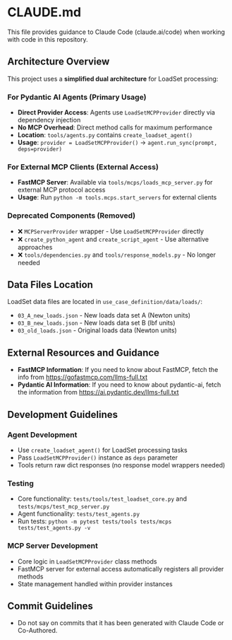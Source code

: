 # CLAUDE.md

This file provides guidance to Claude Code (claude.ai/code) when working with code in this repository.

## Architecture Overview

This project uses a **simplified dual architecture** for LoadSet processing:

### **For Pydantic AI Agents** (Primary Usage)
- **Direct Provider Access**: Agents use `LoadSetMCPProvider` directly via dependency injection
- **No MCP Overhead**: Direct method calls for maximum performance
- **Location**: `tools/agents.py` contains `create_loadset_agent()`
- **Usage**: `provider = LoadSetMCPProvider()` → `agent.run_sync(prompt, deps=provider)`

### **For External MCP Clients** (External Access)
- **FastMCP Server**: Available via `tools/mcps/loads_mcp_server.py` for external MCP protocol access
- **Usage**: Run `python -m tools.mcps.start_servers` for external clients

### **Deprecated Components** (Removed)
- ❌ `MCPServerProvider` wrapper - Use `LoadSetMCPProvider` directly
- ❌ `create_python_agent` and `create_script_agent` - Use alternative approaches
- ❌ `tools/dependencies.py` and `tools/response_models.py` - No longer needed

## Data Files Location

LoadSet data files are located in `use_case_definition/data/loads/`:
- `03_A_new_loads.json` - New loads data set A (Newton units)
- `03_B_new_loads.json` - New loads data set B (lbf units)  
- `03_old_loads.json` - Original loads data (Newton units)

## External Resources and Guidance

- **FastMCP Information**: If you need to know about FastMCP, fetch the info from https://gofastmcp.com/llms-full.txt
- **Pydantic AI Information**: If you need to know about pydantic-ai, fetch the information from https://ai.pydantic.dev/llms-full.txt

## Development Guidelines

### **Agent Development**
- Use `create_loadset_agent()` for LoadSet processing tasks
- Pass `LoadSetMCPProvider()` instance as `deps` parameter
- Tools return raw dict responses (no response model wrappers needed)

### **Testing**
- Core functionality: `tests/tools/test_loadset_core.py` and `tests/mcps/test_mcp_server.py`
- Agent functionality: `tests/test_agents.py`
- Run tests: `python -m pytest tests/tools tests/mcps tests/test_agents.py -v`

### **MCP Server Development**
- Core logic in `LoadSetMCPProvider` class methods
- FastMCP server for external access automatically registers all provider methods
- State management handled within provider instances

## Commit Guidelines

- Do not say on commits that it has been generated with Claude Code or Co-Authored.